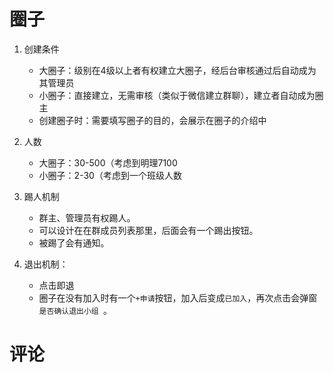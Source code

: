 # 圈子

1. 创建条件
   * 大圈子：级别在4级以上者有权建立大圈子，经后台审核通过后自动成为其管理员
   * 小圈子：直接建立，无需审核（类似于微信建立群聊），建立者自动成为圈主
   * 创建圈子时：需要填写圈子的目的，会展示在圈子的介绍中

2. 人数
   * 大圈子：30-500（考虑到明理7100
   * 小圈子：2-30（考虑到一个班级人数

3. 踢人机制
   * 群主、管理员有权踢人。
   * 可以设计在在群成员列表那里，后面会有一个踢出按钮。
   * 被踢了会有通知。
4. 退出机制：
   * 点击即退
   * 圈子在没有加入时有一个`+申请`按钮，加入后变成`已加入`，再次点击会弹窗 `是否确认退出小组 `。

# 评论

